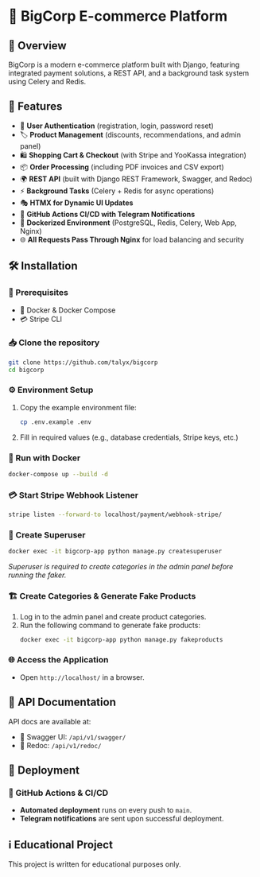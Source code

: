 # 🛒 BigCorp E-commerce Platform

## 📌 Overview
BigCorp is a modern e-commerce platform built with Django, featuring integrated payment solutions, a REST API, and a background task system using Celery and Redis.

## 🚀 Features
- 🔐 **User Authentication** (registration, login, password reset)
- 🏷 **Product Management** (discounts, recommendations, and admin panel)
- 🛍 **Shopping Cart & Checkout** (with Stripe and YooKassa integration)
- 📦 **Order Processing** (including PDF invoices and CSV export)
- 🌍 **REST API** (built with Django REST Framework, Swagger, and Redoc)
- ⚡ **Background Tasks** (Celery + Redis for async operations)
- 🎭 **HTMX for Dynamic UI Updates**
- 🤖 **GitHub Actions CI/CD with Telegram Notifications**
- 🐳 **Dockerized Environment** (PostgreSQL, Redis, Celery, Web App, Nginx)
- 🌐 **All Requests Pass Through Nginx** for load balancing and security

## 🛠 Installation
### 📌 Prerequisites
- 🐳 Docker & Docker Compose
- 💳 Stripe CLI

### 📥 Clone the repository
```sh
git clone https://github.com/talyx/bigcorp
cd bigcorp
```

### ⚙️ Environment Setup
1. Copy the example environment file:
   ```sh
   cp .env.example .env
   ```
2. Fill in required values (e.g., database credentials, Stripe keys, etc.)

### 🐳 Run with Docker
```sh
docker-compose up --build -d
```

### 💳 Start Stripe Webhook Listener

```sh
stripe listen --forward-to localhost/payment/webhook-stripe/
```

### 🔑 Create Superuser
```sh
docker exec -it bigcorp-app python manage.py createsuperuser
```
*Superuser is required to create categories in the admin panel before running the faker.*

### 🏗 Create Categories & Generate Fake Products
1. Log in to the admin panel and create product categories.
2. Run the following command to generate fake products:
   ```sh
   docker exec -it bigcorp-app python manage.py fakeproducts
   ```

### 🌐 Access the Application
- Open `http://localhost/` in a browser.

## 📖 API Documentation
API docs are available at:
- 📜 Swagger UI: `/api/v1/swagger/`
- 📕 Redoc: `/api/v1/redoc/`

## 🚀 Deployment
### 🤖 GitHub Actions & CI/CD
- **Automated deployment** runs on every push to `main`.
- **Telegram notifications** are sent upon successful deployment.

## ℹ️ Educational Project
This project is written for educational purposes only.

